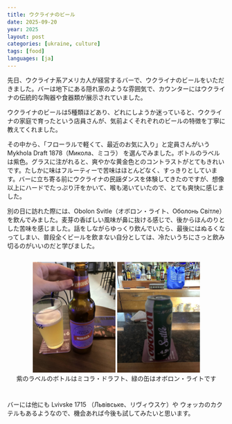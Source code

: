 ```yaml
---
title: ウクライナのビール
date: 2025-09-20
year: 2025
layout: post
categories: [ukraine, culture]
tags: [food]
languages: [ja]
---
```


先日、ウクライナ系アメリカ人が経営するバーで、ウクライナのビールをいただきました。バーは地下にある隠れ家のような雰囲気で、カウンターにはウクライナの伝統的な陶器や食器類が展示されていました。

ウクライナのビールは5種類ほどあり、どれにしようか迷っていると、ウクライナの家庭で育ったという店員さんが、気前よくそれぞれのビールの特徴を丁寧に教えてくれました。

その中から、「フローラルで軽くて、最近のお気に入り」と定員さんがいう Mykhola Draft 1878（Микола、ミコラ） を選んでみました。ボトルのラベルは紫色。グラスに注がれると、爽やかな黄金色とのコントラストがとてもきれいです。たしかに味はフルーティーで苦味はほとんどなく、すっきりとしています。バーに立ち寄る前にウクライナの民謡ダンスを体験してきたのですが、想像以上にハードでたっぷり汗をかいて、喉も渇いていたので、とても爽快に感じました。

別の日に訪れた際には、Obolon Svitle（オボロン・ライト、Оболонь Світле）を飲んでみました。麦芽の香ばしい風味が鼻に抜ける感じで、後からほんのりとした苦味を感じました。話をしながらゆっくり飲んでいたら、最後にはぬるくなってしまい、普段全くビールを飲まない自分としては、冷たいうちにさっと飲み切るのがいいのだと学びました。


<p style="display: flex; gap: 10px;">

<div style="text-align: center;">
  <img src="/images/beer-mykhola.jpg" alt="紫色のラベルが印象的なミコラビールのボトルの横に、黄金色のビールが注がれたグラスが並ぶ。" style="max-width: 38%; height: auto;" />
  <img src="/images/beer-obolon.jpg" alt="オボロン・ライトの緑色の缶。背後のバーカウンターには、リキュールなどさまざまな種類のお酒がずらりと並んでいる。" style="max-width: 38%; height: auto;" />
  <figcaption>紫のラベルのボトルはミコラ・ドラフト、緑の缶はオボロン・ライトです</figcaption>
</div>



<div style="margin-top: 40px;"></div>

バーには他にも Lvivske 1715 （Львівське、リヴィウスケ）や ウォッカのカクテルもあるようなので、機会あれば今後も試してみたいと思います。